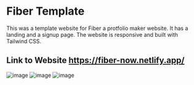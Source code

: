 
# Fiber Template


This was a template website for Fiber a protfolio maker website. It has a landing and a signup page. The website is responsive and built with Tailwind CSS.

## Link to Website https://fiber-now.netlify.app/


![image](https://user-images.githubusercontent.com/87174561/164058402-bf7cc304-2a1c-4cad-b0ac-3e29e2c5a4c9.png)
![image](https://user-images.githubusercontent.com/87174561/164058458-4c87fe6c-e567-49f8-837e-fdff5fe3a5a1.png)
![image](https://user-images.githubusercontent.com/87174561/164058488-7a572e80-e7a0-4ad4-8ad5-e81d3e9efcd4.png)


